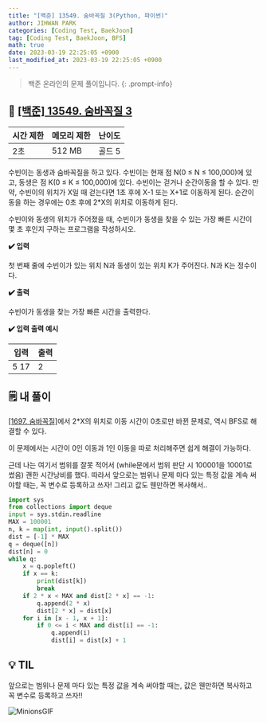 ```yaml
---
title: "[백준] 13549. 숨바꼭질 3(Python, 파이썬)"
author: JIHWAN PARK
categories: [Coding Test, BaekJoon]
tag: [Coding Test, BaekJoon, BFS]
math: true
date: 2023-03-19 22:25:05 +0900
last_modified_at: 2023-03-19 22:25:05 +0900
---
```

> 백준 온라인의 문제 풀이입니다.
{: .prompt-info}

## 📖 <a href='https://www.acmicpc.net/problem/13549' target='_blank'>[백준] 13549. 숨바꼭질 3</a>

|시간 제한|메모리 제한|난이도|
|---|---|---|
|2초|512 MB|골드 5|

수빈이는 동생과 숨바꼭질을 하고 있다. 수빈이는 현재 점 N(0 ≤ N ≤ 100,000)에 있고, 동생은 점 K(0 ≤ K ≤ 100,000)에 있다. 수빈이는 걷거나 순간이동을 할 수 있다. 만약, 수빈이의 위치가 X일 때 걷는다면 1초 후에 X-1 또는 X+1로 이동하게 된다. 순간이동을 하는 경우에는 0초 후에 2*X의 위치로 이동하게 된다.

수빈이와 동생의 위치가 주어졌을 때, 수빈이가 동생을 찾을 수 있는 가장 빠른 시간이 몇 초 후인지 구하는 프로그램을 작성하시오.

**✔️ 입력**

첫 번째 줄에 수빈이가 있는 위치 N과 동생이 있는 위치 K가 주어진다. N과 K는 정수이다.

**✔️ 출력**

수빈이가 동생을 찾는 가장 빠른 시간을 출력한다.

**✔️ 입력 출력 예시**


|입력|출력|
|---|---|
|5 17|2|


## 🗒️ 내 풀이
<a href='https://jihwan98.github.io/posts/%EB%B0%B1%EC%A4%80-1697.-숨바꼭질/' target='_blank'>[1697. 숨바꼭질]</a>에서 2*X의 위치로 이동 시간이 0초로만 바뀐 문제로, 역시 BFS로 해결할 수 있다.

이 문제에서는 시간이 0인 이동과 1인 이동을 따로 처리해주면 쉽게 해결이 가능하다.

근데 나는 여기서 범위를 잘못 적어서 (while문에서 범위 판단 시 100001을 10001로 썼음) 괜한 시간낭비를 했다. 따라서 앞으로는 범위나 문제 마다 있는 특정 값을 계속 써야할 때는, 꼭 변수로 등록하고 쓰자! 그리고 값도 웬만하면 복사해서.. 


```python
import sys
from collections import deque
input = sys.stdin.readline
MAX = 100001
n, k = map(int, input().split())
dist = [-1] * MAX 
q = deque([n])
dist[n] = 0
while q:
    x = q.popleft()
    if x == k:
        print(dist[k])
        break
    if 2 * x < MAX and dist[2 * x] == -1:
        q.append(2 * x)
        dist[2 * x] = dist[x]
    for i in [x - 1, x + 1]:
        if 0 <= i < MAX and dist[i] == -1:
            q.append(i)
            dist[i] = dist[x] + 1
```

## 💡 TIL
앞으로는 범위나 문제 마다 있는 특정 값을 계속 써야할 때는, 값은 웬만하면 복사하고 꼭 변수로 등록하고 쓰자!!

![MinionsGIF](https://user-images.githubusercontent.com/76936390/225056853-6fd6c6e9-f78e-43c6-aea7-87f4da04a8f4.gif)